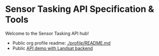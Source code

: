 # Sensor Tasking API Specification & Tools

Welcome to the Sensor Tasking API hub!

- Public org profile readme: [./profile/README.md](./profile/README.md)
- Public [API demo with Landsat backend](https://qmma9ne4d0.execute-api.us-east-1.amazonaws.com)
